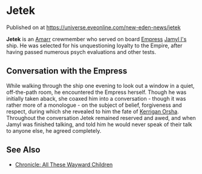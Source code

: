 # Jetek
Published on  at https://universe.eveonline.com/new-eden-news/jetek

**Jetek** is an [Amarr](6BPFRy27fN4LnYlIyzvEwo) crewmember who served on board
[Empress](3Akx6UWUOJM90aQeaPgDtJ) [Jamyl I's](6jGpYH3ai8pLLJboHVuA3L)
ship. He was selected for his unquestioning loyalty to the Empire, after
having passed numerous psych evaluations and other tests.

Conversation with the Empress
-----------------------------

While walking through the ship one evening to look out a window in a
quiet, off-the-path room, he encountered the Empress herself. Though he
was initially taken aback, she coaxed him into a conversation - though
it was rather more of a monologue - on the subject of belief,
forgiveness and respect, during which she revealed to him the fate of
[Kerrigan Orsha](78tqIDc7xyvv1uXXLgZx9N). Throughout the conversation
Jetek remained reserved and awed, and when Jamyl was finished talking,
and told him he would never speak of their talk to anyone else, he
agreed completely.

See Also
--------
-   [Chronicle: All These Wayward Children](3PN0Q8zCi9nC6pYhD5QK73)
